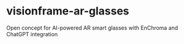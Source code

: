 # visionframe-ar-glasses
Open concept for AI-powered AR smart glasses with EnChroma and ChatGPT integration

